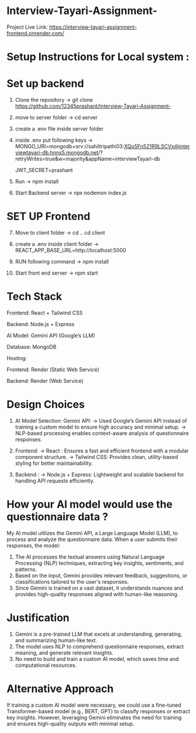 # Interview-Tayari-Assignment-

Project Live Link: https://interview-tayari-assignment-frontend.onrender.com/

# Setup Instructions for Local system : 

# Set up backend

1. Clone the repository -> 
   git clone https://github.com/12345prashant/Interview-Tayari-Assignment-

2. move to server folder -> 
   cd server 

3. create a .env file inside server folder

4. inside .env put following keys -> 
   MONGO_URI=mongodb+srv://sahiltripathi03:XQo5Fn521R9LSCVx@interviewtayari-db.hnns5.mongodb.net/?retryWrites=true&w=majority&appName=interviewTayari-db


   JWT_SECRET=prashant

6. Run -> 
npm install

7. Start Backend server -> 
npx nodemon index.js

# SET UP Frontend

7. Move to client folder -> 
cd ..
cd client 

8. create a .env inside client folder -> 
REACT_APP_BASE_URL=http://localhost:5000

9. RUN following command -> 
   npm install 

10. Start front end server -> 
    npm start

# Tech Stack
Frontend: React  + Tailwind CSS

Backend: Node.js + Express

AI Model: Gemini API (Google’s LLM)

Database: MongoDB

Hosting:

Frontend: Render (Static Web Service)

Backend: Render (Web Service)

# Design Choices

1. AI Model Selection: Gemini API:
   -> Used Google’s Gemini API instead of training a custom model to ensure high accuracy and minimal setup.
   -> NLP-based processing enables context-aware analysis of questionnaire responses.

2. Frontend:
   -> React : Ensures a fast and efficient frontend with a modular component structure.
   -> Tailwind CSS: Provides clean, utility-based styling for better maintainability.

3. Backend :
   -> Node.js + Express: Lightweight and scalable backend for handling API requests efficiently.


# How your AI model would use the questionnaire data ?
My  AI model utilizes the Gemini API, a Large Language Model (LLM), to process and analyze the questionnaire data. When a user submits their responses, the model:

1. The AI processes the textual answers using Natural Language Processing (NLP) techniques, extracting key insights, sentiments, and patterns.
2. Based on the input, Gemini provides relevant feedback, suggestions, or classifications tailored to the user's responses.
3. Since Gemini is trained on a vast dataset, it understands nuances and provides high-quality responses aligned with human-like reasoning.


# Justification 
1. Gemini is a pre-trained LLM that excels at understanding, generating, and summarizing human-like text.
2. The model uses NLP to comprehend questionnaire responses, extract meaning, and generate relevant insights.
3. No need to build and train a custom AI model, which saves time and computational resources.


# Alternative Approach
If training a custom AI model were necessary, we could use a fine-tuned Transformer-based model (e.g., BERT, GPT) to classify responses or extract key insights. However, leveraging Gemini eliminates the need for training and ensures high-quality outputs with minimal setup.






